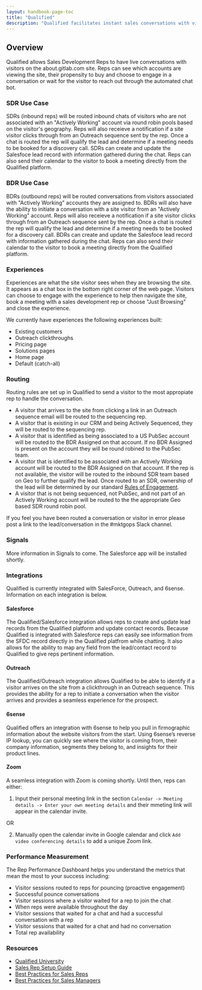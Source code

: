 ```yaml
---
layout: handbook-page-toc
title: "Qualified"
description: "Qualified facilitates instant sales conversations with visitors on the GitLab marketing website"
---
```


## Overview

Qualified allows Sales Development Reps to have live conversations with visitors on the about.gitlab.com site. Reps can see which accounts are viewing the site, their propensity to buy and choose to engage in a conversation or wait for the visitor to reach out through the automated chat bot.

### SDR Use Case

SDRs (inbound reps) will be routed inbound chats of visitors who are not associated with an "Actively Working" account via round robin pools based on the visitor's geography. Reps will also receieve a notification if a site visitor clicks through from an Outreach sequence sent by the rep. Once a chat is routed the rep will qualify the lead and determine if a meeting needs to be booked for a discovery call. SDRs can create and update the Salesfoce lead record with information gathered during the chat. Reps can also send their calendar to the visitor to book a meeting directly from the Qualified platform. 

### BDR Use Case

BDRs (outbound reps) will be routed conversations from visitors associated with "Actively Working" accounts they are assigned to. BDRs will also have the ability to initiate a conversation with a site visitor from an "Actively Working" account. Reps will also receieve a notification if a site visitor clicks through from an Outreach sequence sent by the rep. Once a chat is routed the rep will qualify the lead and determine if a meeting needs to be booked for a discovery call. BDRs can create and update the Salesfoce lead record with information gathered during the chat. Reps can also send their calendar to the visitor to book a meeting directly from the Qualified platform. 

### Experiences

Experiences are what the site visitor sees when they are browsing the site. It appears as a chat box in the bottom right corner of the web page. Visitors can choose to engage with the experience to help then navigate the site, book a meeting with a sales development rep or choose "Just Browsing" and close the experience. 

We currently have experiences the following experiences built:
- Existing customers
- Outreach clickthroughs
- Pricing page
- Solutions pages
- Home page
- Default (catch-all)

### Routing

Routing rules are set up in Qualified to send a visitor to the most appropiate rep to handle the conversation.

- A visitor that arrives to the site from clicking a link in an Outreach sequence email will be routed to the sequencing rep. 
- A visitor that is existing in our CRM and being Actively Sequenced, they will be routed to the sequencing rep.
- A visitor that is identified as being associated to a US PubSec account will be routed to the BDR Assigned on that account. If no BDR Assigned is present on the account they will be round robined to the PubSec team. 
- A visitor that is identified to be associated with an Actively Working account will be routed to the BDR Assigned on that account. If the rep is not available, the visitor will be routed to the inbound SDR team based on Geo to further qualify the lead. Once routed to an SDR, ownership of the lead will be determined by our standard [Rules of Engagement](https://about.gitlab.com/handbook/marketing/sales-development/#rules-of-engagement-quick-guide).
- A visitor that is not being sequenced, not PubSec, and not part of an Actively Working account will be routed to the the appropriate Geo based SDR round robin pool.

If you feel you have been routed a conversation or visitor in error please post a link to the lead/conversation in the #mktgops Slack channel. 

### Signals

More information in Signals to come. The Salesforce app will be installed shortly.

### Integrations

Qualified is currently integrated with SalesForce, Outreach, and 6sense. Information on each integration is below.

#### Salesforce

The Qualified/Salesforce integration allows reps to create and update lead records from the Qualified platform and update contact records. Because Qualified is integrated with Salesforce reps can easily see information from the SFDC record directly in the Qualified platfrom while chatting. It also allows for the ability to map any field from the lead/contact record to Qualified to give reps pertinent information. 

#### Outreach

The Qualified/Outreach integration allows Qualified to be able to identify if a visitor arrives on the site from a clickthrough in an Outreach sequence. This provides the ability for a rep to initiate a conversation when the visitor arrives and provides a seamless experience for the prospect. 

#### 6sense

Qualified offers an integration with 6sense to help you pull in firmographic information about the website visitors from the start. Using 6sense’s reverse IP lookup, you can quickly see where the visitor is coming from, their company information, segments they belong to, and insights for their product lines.

#### Zoom

A seamless integration with Zoom is coming shortly. Until then, reps can either:
1. Input their personal meeting link in the section `Calendar -> Meeting details -> Enter your own meeting details` and their mmeting link will appear in the calendar invite.

OR

2. Manually open the calendar invite in Google calendar and click `Add video conferencing details` to add a unique Zoom link.

### Performance Measurement

The Rep Performance Dashboard helps you understand the metrics that mean the most to your success including:

- Visitor sessions routed to reps for pouncing (proactive engagement)
- Successful pounce conversations
- Visitor sessions where a visitor waited for a rep to join the chat
- When reps were available throughout the day
- Visitor sessions that waited for a chat and had a successful conversation with a rep
- Visitor sessions that waited for a chat and had no conversation
- Total rep availability 

### Resources

- [Qualified University](https://www.qualified.com/university)
- [Sales Rep Setup Guide](https://www.qualified.com/university-guides/sales-rep-setup-guide)
- [Best Practices for Sales Reps](https://www.qualified.com/university-categories/sales-reps)
- [Best Practices for Sales Managers](https://www.qualified.com/university-categories/sales-managers)

